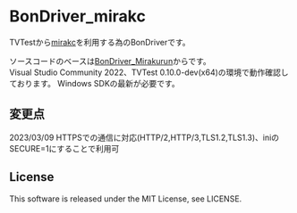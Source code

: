 # BonDriver_mirakc

TVTestから[mirakc](https://github.com/masnagam/mirakc)を利用する為のBonDriverです。

ソースコードのベースは[BonDriver_Mirakurun](https://github.com/Chinachu/BonDriver_Mirakurun)からです。  
Visual Studio Community 2022、TVTest 0.10.0-dev(x64)の環境で動作確認しております。
Windows SDKの最新が必要です。

## 変更点
2023/03/09 HTTPSでの通信に対応(HTTP/2,HTTP/3,TLS1.2,TLS1.3)、iniのSECURE=1にすることで利用可
## License
This software is released under the MIT License, see LICENSE.

